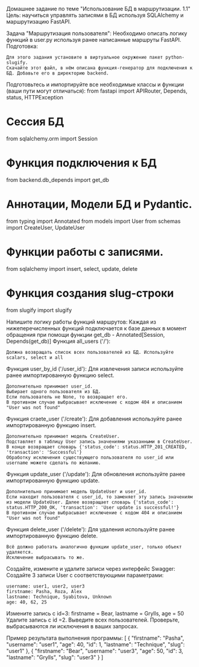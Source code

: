 Домашнее задание по теме "Использование БД в маршрутизации. 1.1"
Цель: научиться управлять записями в БД используя SQLAlchemy и маршрутизацию FastAPI.

Задача "Маршрутизация пользователя":
Необходимо описать логику функций в user.py используя ранее написанные маршруты FastAPI.
Подготовка:

    Для этого задания установите в виртуальное окружение пакет python-slugify.
    Скачайте этот файл, в нём описана функция-генератор для подключения к БД. Добавьте его в директорию backend.

Подготовьтесь и импортируйте все необходимые классы и функции (ваши пути могут отличаться):
from fastapi import APIRouter, Depends, status, HTTPException
# Сессия БД
from sqlalchemy.orm import Session
# Функция подключения к БД
from backend.db_depends import get_db
# Аннотации, Модели БД и Pydantic.
from typing import Annotated
from models import User
from schemas import CreateUser, UpdateUser
# Функции работы с записями.
from sqlalchemy import insert, select, update, delete
# Функция создания slug-строки
from slugify import slugify

Напишите логику работы функций маршрутов:
Каждая из нижеперечисленных функций подключается к базе данных в момент обращения при помощи функции get_db - Annotated[Session, Depends(get_db)]
Функция all_users ('/'):

    Должна возвращать список всех пользователей из БД. Используйте scalars, select и all

Функция user_by_id ('/user_id'):
Для извлечения записи используйте ранее импортированную функцию select.

    Дополнительно принимает user_id.
    Выбирает одного пользователя из БД.
    Если пользователь не None, то возвращает его.
    В противном случае выбрасывает исключение с кодом 404 и описанием "User was not found"

Функция craete_user ('/create'):
Для добавления используйте ранее импортированную функцию insert.

    Дополнительно принимает модель CreateUser.
    Подставляет в таблицу User запись значениями указанными в CreateUser.
    В конце возвращает словарь {'status_code': status.HTTP_201_CREATED, 'transaction': 'Successful'}
    Обработку исключения существующего пользователя по user_id или username можете сделать по желанию.

Функция update_user ('/update'):
Для обновления используйте ранее импортированную функцию update.

    Дополнительно принимает модель UpdateUser и user_id.
    Если находит пользователя с user_id, то заменяет эту запись значениям из модели UpdateUser. Далее возвращает словарь {'status_code': status.HTTP_200_OK, 'transaction': 'User update is successful!'}
    В противном случае выбрасывает исключение с кодом 404 и описанием "User was not found"

Функция delete_user ('/delete'):
Для удаления используйте ранее импортированную функцию delete.

    Всё должно работать аналогично функции update_user, только объект удаляется.
    Исключение выбрасывать то же.

Создайте, измените и удалите записи через интерфейс Swagger:
Создайте 3 записи User с соответствующими параметрами:

    username: user1, user2, user3
    firstname: Pasha, Roza, Alex
    lastname: Technique, Syabitova, Unknown
    age: 40, 62, 25

Измените запись с id=3: firstname = Bear, lastname = Grylls, age = 50
Удалите запись с id =2.
Выведите всех пользователей.
Проверьте, выбрасываются ли исключения в ваших запросах.

Пример результата выполнения программы:
[
  {
    "firstname": "Pasha",
    "username": "user1",
    "age": 40,
    "id": 1,
    "lastname": "Technique",
    "slug": "user1"
  },
  {
    "firstname": "Bear",
    "username": "user3",
    "age": 50,
    "id": 3,
    "lastname": "Grylls",
    "slug": "user3"
  }
]